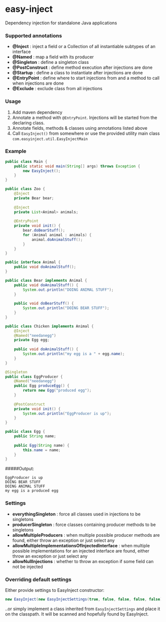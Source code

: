 # easy-inject
Dependency injection for standalone Java applications

### Supported annotations
- **@Inject** : inject a field or a Collection of all instantiable subtypes of an interface
- **@Named** : map a field with its producer
- **@Singleton** : define a singleton class
- **@PostConstruct** : define method execution after injections are done
- **@Startup** : define a class to instantiate after injections are done
- **@EntryPoint** : define where to start injections from and a method to call when injections are done
- **@Exclude** : exclude class from all injections

### Usage
1. Add maven dependency
2. Annotate a method with ```@EntryPoint```. Injections will be started from the declaring class.
3. Annotate fields, methods & classes using annotations listed above
3. Call ```EasyInject()``` from somewhere or use the provided utility main class ```com.easyinject.util.EasyInjectMain```

### Example
```java
public class Main {
    public static void main(String[] args) throws Exception {
        new EasyInject();
    }
}

public class Zoo {
    @Inject
    private Bear bear;
    
    @Inject
    private List<Animal> animals;
    
    @EntryPoint
    private void init() {
        bear.doBearStuff();
        for (Animal animal : animals) {
            animal.doAnimalStuff();
        }
    }
}

public interface Animal {
    public void doAnimalStuff();
}

public class Bear implements Animal {
    public void doAnimalStuff() {
        System.out.println("DOING ANIMAL STUFF");
    }
    
    public void doBearStuff() {
        System.out.println("DOING BEAR STUFF");
    }
}

public class Chicken implements Animal {
	@Inject
	@Named("needanegg")
	private Egg egg;
	
	public void doAnimalStuff() {
        System.out.println("my egg is a " + egg.name);
	}
}

@Singleton
public class EggProducer {
	@Named("needanegg")
	public Egg produceEgg() {
	    return new Egg("produced egg");
	}
	
	@PostConstruct
	private void init() {
	    System.out.println("EggProducer is up");
	}
}

public class Egg {
    public String name;
    
    public Egg(String name) {
        this.name = name;
    }
}
```
#####Output:
```
EggProducer is up
DOING BEAR STUFF
DOING ANIMAL STUFF
my egg is a produced egg
```

### Settings
- **everythingSingleton** : force all classes used in injections to be singletons
- **producerSingleton** : force classes containing producer methods to be singletons
- **allowMultipleProducers** : when multiple possible producer methods are found, either throw an exception or just select any
- **allowMultipleImplementationsOfInjectedInterface** : when multiple possible implementations for an injected interface are found, either throw an exception or just select any
- **allowNullInjections** : whether to throw an exception if some field can not be injected

### Overriding default settings
Either provide settings to EasyInject constructor:
```java
new EasyInject(new EasyInjectSettings(true, false, false, false, false));
```

..or simply implement a class inherited from ```EasyInjectSettings``` and place it on the classpath. It will be scanned and hopefully found by EasyInject.
